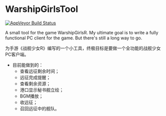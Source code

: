 # WarshipGirlsTool
 [![AppVeyor Build Status](https://ci.appveyor.com/api/projects/status/y520hh1qggv42tgf?svg=true)](https://ci.appveyor.com/project/zer0n/caffe)

A small tool for the game WarshipGirlsR.
My ultimate goal is to write a fully functional PC client for the game. But there's still a long way to go.

为手游《战舰少女R》编写的一个小工具，终极目标是要做一个全功能的战舰少女PC客户端。
* 目前能做到的：
    * 查看远征剩余时间；
    * 远征完成提醒；
    * 查看剩余资源；
    * 港口显示秘书舰立绘；
    * BGM播放；
    * 收远征；
    * 召回远征中的舰队。

